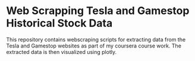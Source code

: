 # Web Scrapping Tesla and Gamestop Historical Stock Data 
This repository contains webscraping scripts for extracting data from the Tesla and Gamestop websites as part of my coursera course work. The extracted data is then visualized using plotly.

